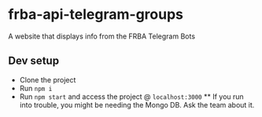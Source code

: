 # frba-api-telegram-groups

A website that displays info from the FRBA Telegram Bots

## Dev setup

* Clone the project
* Run `npm i`
* Run `npm start` and access the project @ `localhost:3000`
** If you run into trouble, you might be needing the Mongo DB. Ask the team about it.